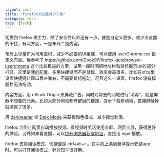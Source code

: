 ```yaml
---
layout: post
title: "firefox浏览器减少干扰"
category: tech
tags: [tech]
---
```


切换到 firefox 做主力，除了安全性以外还有一点，就是自定义更多。减少浏览器的干扰，有两方面，一是布局二是内容。

布局上尽量扩大可用面积，减少不必要的UI组建，可以使用 userChrome.css 自定义布局。我参考了 https://github.com/Dook97/firefox-qutebrowser-userchrome 这个比较极端的方案，试用一段时间把地址栏和鼠标提示url的部分打开，这里是[我的配置](https://gist.github.com/metaldudu/6572156f27174624795d7a9f2ca8a405)。多用快捷键而不是鼠标，效率会高很多，比如在xfce里设置快捷键让窗口靠左靠右，不需要鼠标拖动。况且这么一设置，firefox 没有标题栏无法拖动。

内容方面，用 uBlock Origin 来屏蔽广告，同时对常去的网站进行“消毒”，就是屏蔽不想要的元素。比如大部分网站都有醒目的链接，提示下载移动端，直接屏蔽掉就清爽了很多。

用 [darkreader](https://github.com/darkreader/darkreader) 或 [Dark Mode](https://mybrowseraddon.com/dark-mode.html) 来获得暗色模式，减少视觉刺激。

firefox 会阻止网页自动播放视频。看视频时灵活使用全屏、网页全屏，获得更好的体验。另外如果看直播，可以[绕开浏览器获取地址](https://github.com/wbt5/real-url)，直接用 mpv 播放。

firefox 支持阅读模式，快捷键是 ctrl+alt+r 。在手机上遇到悬浮提示安装app时，可以打开阅读模式，针对知乎很好用。
